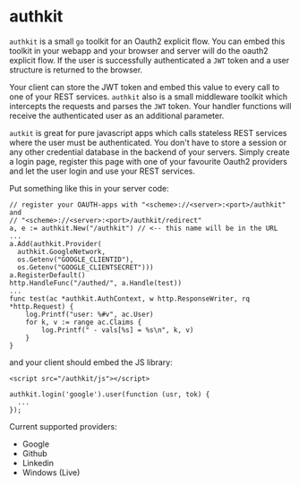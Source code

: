 # authkit

`authkit` is a small `go` toolkit for an Oauth2 explicit flow. You can embed
this toolkit in your webapp and your browser and server will do the oauth2 
explicit flow. If the user is successfully authenticated a `JWT` token
and a user structure is returned to the browser.

Your client can store the JWT token and embed this value to every call
to one of your REST services. `authkit` also is a small middleware toolkit 
which intercepts the requests and parses the `JWT` token. Your handler 
functions will receive the authenticated user as an additional parameter.

`autkit` is great for pure javascript apps which calls stateless REST services 
where the user must be authenticated. You don't have to store a session or
any other credential database in the backend of your servers. Simply create
a login page, register this page with one of your favourite Oauth2 providers
and let the user login and use your REST services.

Put something like this in your server code:

```
// register your OAUTH-apps with "<scheme>://<server>:<port>/authkit" and
// "<scheme>://<server>:<port>/authkit/redirect"
a, e := authkit.New("/authkit") // <-- this name will be in the URL
...
a.Add(authkit.Provider(
  authkit.GoogleNetwork, 
  os.Getenv("GOOGLE_CLIENTID"), 
  os.Getenv("GOOGLE_CLIENTSECRET")))
a.RegisterDefault()
http.HandleFunc("/authed/", a.Handle(test))
...
func test(ac *authkit.AuthContext, w http.ResponseWriter, rq *http.Request) {
	log.Printf("user: %#v", ac.User)
	for k, v := range ac.Claims {
		log.Printf(" - vals[%s] = %s\n", k, v)
	}
}
```
and your client should embed the JS library:
```
<script src="/authkit/js"></script>

authkit.login('google').user(function (usr, tok) {
  ...
});
```

Current supported providers:

  - Google
  - Github
  - Linkedin
  - Windows (Live)
